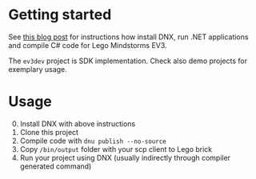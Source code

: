 # Getting started

See [this blog post](http://bleedingnedge.com/2015/11/08/asp-net-5-on-lego-mindstorms-ev3-using-ev3dev/) for instructions how install DNX, run .NET applications and compile C# code for Lego Mindstorms EV3. 

The `ev3dev` project is SDK implementation. Check also demo projects for exemplary usage.

# Usage

0. Install DNX with above instructions
1. Clone this project
2. Compile code with `dnu publish --no-source`
3. Copy `/bin/output` folder with your scp client to Lego brick
4. Run your project using DNX (usually indirectly through compiler generated command)